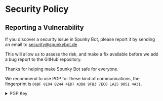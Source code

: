 # Security Policy

## Reporting a Vulnerability

If you discover a security issue in Spunky Bot, please report it by sending an email to security@spunkybot.de

This will allow us to assess the risk, and make a fix available before we add a bug report to the GitHub repository.

Thanks for helping make Spunky Bot safe for everyone.

We recommend to use PGP for these kind of communications, the fingerprint is
`06BF 8E04 B244 4ED7 A3D8 9FB3 7EC0 1A25 9051 4A31`.

<details>
<summary>PGP Key</summary>

```
-----BEGIN PGP PUBLIC KEY BLOCK-----
Version: GnuPG v2

mQENBFk8/fsBCADejWQoEY3PLgSr0BbShZUUjz4iTr6UYCVj5au/q758eQwMeVF5
0IpeVViDtGzYZVOxQQqz7kfFqWvIx9qanU1v35HTDq3ztAFQHjijlyW9vwGbmF5t
Nc9lJwXsO2qCkhz8+2cgAAfVhqEqdHWei5o8TV5sfyxkXO4HeYsjLBneSMD1fYdb
Cow31fLdm6sspJNeWvkDc3y1WLkwk77DtLSJM/L42W5sUSuah9Vxq2OUa0rEwPjT
PXveTtONWd/m/30gGN1xzGuo60eDZWOvIfIIyHTNbOjDQk0C5yDXmy2BjOrksG3J
0KAOQJyzetpCRkyRoLQxrIx91bil4WOQopzjABEBAAG0K1NwdW5reSBCb3QgU2Vj
dXJpdHkgPHNlY3VyaXR5QHNwdW5reWJvdC5kZT6JATkEEwEIACMFAlk8/fsCGwMH
CwkIBwMCAQYVCAIJCgsEFgIDAQIeAQIXgAAKCRB+wBolkFFKMSxUB/oDU/hT75Ly
LKIO/SzIPgmKjCca4GK5L0DPz8X75ZlKYo3M5C4ZzxPDzgSP/SOzeEJ6RsBve/Jc
jPPXY5CmY6i73V8vcPMiXTe6lfad1+hwU7fu0YFoDat4Gw/qbLA4QfgeqTGa/3wE
AiL3+EFvWJA+kBDNmVi6MWXq6pZC3dSG6rg6crDRwaa+/Yv7hp2VXviAPvA6CCgr
xCxp4e1lOS2x40S7fIhqF8Ki94i9zwl0ALYVBBMARWqEQmujLQSReJjv5ctkh7R+
45qsOMbcimKq0Gsy6+luQ/PkR2wYHfSt9VeMJCYHXYrt+2uTjH2FuXOeHaDfF08j
PqyZqmG1JPC7uQENBFk8/fsBCACeosYbgCq7xRmzuCgka03Pok5OtO0sYdUWrUZa
Timu0v+Di6jRQNVIZSa74H7qH24sELzEagVYUKgfewAxy2zgDE1DwRz2PHKfGPMI
fjr8DtLNCALblDXy6RbFP67pBXcmOqE2+7CkbrqILQUmQ+ordP1wxg3Vv4IBWEcJ
V2j9rztD7ACim1NRDInoFL0ZgqhTimKfJqMFr2rN3BGnxAwQMjBiRZz3NGyRSZ+L
S6iNwVBan+SBmlE6zBQoe3DohI6+ADYidwrOHUAv6iNRfOEbdAog8qWTOZBAQqlX
H1/pYoBxTuUwL3hwpInKJWNFAvDXOPFbJlFigDRmW09Os8W3ABEBAAGJAR8EGAEI
AAkFAlk8/fsCGwwACgkQfsAaJZBRSjF1ewgA0xExnBhUkE8pek4Z2bv6CZ9ExHNi
DWU75vtZS9Evjqj+m5xjdarRwJyqNjF2ST+EVvgH2IcEFfg+rVPBTsxdiUZWSE0y
Vcg4/D1XIPK8kfI+T20YxY4tuGeUHxUmSL4aaWjW3e0/NMWDysCANuBiP8mhYLA4
IhEWWcY/LAGR7m7FBnmo778MBhThcB11cjkAc8Pm0Xb3TIEV/zvoGtYV9uxvFV+r
VpvaXwBI9pmZGzHxt5QeXwW6sbYDlsjFulLRklxCPJvN2Vwqjh85QjxCbOMdibXf
q0T2HaN0Jt4POCiF42VM1a8HjER01piqBAiwNj/JWCv3YQknHiwA4sYzcg==
=wrwK
-----END PGP PUBLIC KEY BLOCK-----
```

</details>

